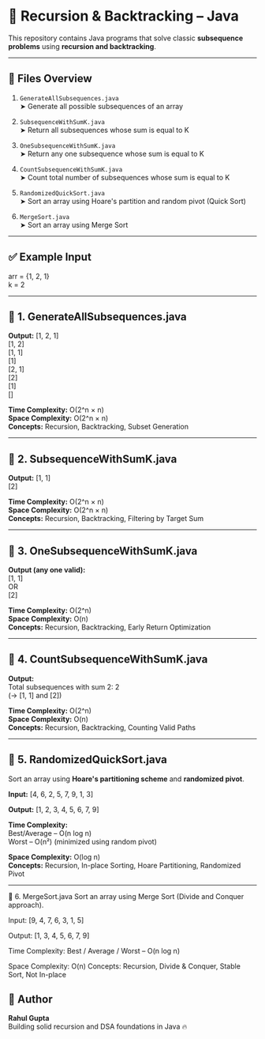 # 🔁 Recursion & Backtracking – Java

This repository contains Java programs that solve classic **subsequence problems** using **recursion and backtracking**.

---

## 📁 Files Overview

1. `GenerateAllSubsequences.java`  
   ➤ Generate all possible subsequences of an array

2. `SubsequenceWithSumK.java`  
   ➤ Return all subsequences whose sum is equal to K

3. `OneSubsequenceWithSumK.java`  
   ➤ Return any one subsequence whose sum is equal to K

4. `CountSubsequenceWithSumK.java`  
   ➤ Count total number of subsequences whose sum is equal to K

5. `RandomizedQuickSort.java`  
   ➤ Sort an array using Hoare's partition and random pivot (Quick Sort)
   
6. `MergeSort.java`  
   ➤ Sort an array using Merge Sort

---

## ✅ Example Input

arr = {1, 2, 1}  
k = 2

---

## 📂 1. GenerateAllSubsequences.java

**Output:**
[1, 2, 1]  
[1, 2]  
[1, 1]  
[1]  
[2, 1]  
[2]  
[1]  
[]

**Time Complexity:** O(2^n × n)  
**Space Complexity:** O(2^n × n)  
**Concepts:** Recursion, Backtracking, Subset Generation

---

## 📂 2. SubsequenceWithSumK.java

**Output:**
[1, 1]  
[2]

**Time Complexity:** O(2^n × n)  
**Space Complexity:** O(2^n × n)  
**Concepts:** Recursion, Backtracking, Filtering by Target Sum

---

## 📂 3. OneSubsequenceWithSumK.java

**Output (any one valid):**  
[1, 1]  
OR  
[2]

**Time Complexity:** O(2^n)  
**Space Complexity:** O(n)  
**Concepts:** Recursion, Backtracking, Early Return Optimization

---

## 📂 4. CountSubsequenceWithSumK.java

**Output:**  
Total subsequences with sum 2: 2  
(→ [1, 1] and [2])

**Time Complexity:** O(2^n)  
**Space Complexity:** O(n)  
**Concepts:** Recursion, Backtracking, Counting Valid Paths

---


## 📂 5. RandomizedQuickSort.java

Sort an array using **Hoare's partitioning scheme** and **randomized pivot**.

**Input:**
[4, 6, 2, 5, 7, 9, 1, 3]

**Output:**
[1, 2, 3, 4, 5, 6, 7, 9]

**Time Complexity:**  
Best/Average – O(n log n)  
Worst – O(n²) (minimized using random pivot)

**Space Complexity:** O(log n)  
**Concepts:** Recursion, In-place Sorting, Hoare Partitioning, Randomized Pivot

---

📂 6. MergeSort.java
Sort an array using Merge Sort (Divide and Conquer approach).

Input:
[9, 4, 7, 6, 3, 1, 5]

Output:
[1, 3, 4, 5, 6, 7, 9]

Time Complexity:
Best / Average / Worst – O(n log n)

Space Complexity: O(n)
Concepts: Recursion, Divide & Conquer, Stable Sort, Not In-place

## 🙌 Author

**Rahul Gupta**  
Building solid recursion and DSA foundations in Java 🔥
